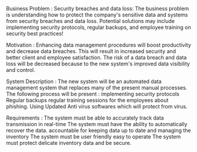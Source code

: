 Business Problem :
Security breaches and data loss: The business problem is understanding how to protect the company's sensitive data and systems from security breaches and data loss. Potential solutions may include implementing security protocols, regular backups, and employee training on security best practices!

Motivation :
Enhancing data management procedures will boost productivity and decrease data breaches. This will result in increased security and better client and employee satisfaction. The risk of a data breach and data loss will be decreased because to the new system's improved data visibility and control.

System Description :
The new system will be an automated data management system that replaces many of the present manual processes. The following process will be present :
implementing security protocols
 Regular backups
 regular  training sessions for the employees about phishing.
 Using Updated Anti virus softwares which will protect from virus.

Requirements :
The system must be able to accurately track data transmission  in real-time
The system must have the ability to automatically recover the data.
accountable for keeping data up to date and managing the inventory
The system must be user friendly easy to operate
The system must protect delicate inventory data and be secure.
